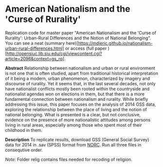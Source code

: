 # American Nationalism and the 'Curse of Rurality'
Replication code for master paper "American Nationalism and the 'Curse of Rurality': Urban-Rural Differences and the Notion of National Belonging".
You can see a neat (summary here)[https://mdjeric.github.io/nationalism-urban-rural-differences.html] or access (full paper )[http://opensiuc.lib.siu.edu/cgi/viewcontent.cgi?article=2096&context=gs_rp].

**Abstract**
Relationship between nationalism and urban or rural environment is not one that is often studied, apart from traditional historical interpretation of it being a modern, urban phenomenon, characterized by imagery and discourse of rurality. Yet it seems that, in the last several decades, not only have nationalist conflicts mostly been rooted within the countryside and nationalist agendas won on elections in them, but that there is a more fundamental connection between nationalism and rurality. While briefly addressing this issue, this paper focuses on the analysis of 2014 GSS data, exploring the relationship between the place of living and the notion of national belonging. What is presented is a clear, but not conclusive, evidence on the presence of more nationalistic attitudes among persons living in rural areas, especially among those who spent most of their childhood in them.

**Description**
To replicate results, download GSS (General Social Survey) data for 2014 in .sav (SPSS) format from [NORC](http://gss.norc.org/).
Run all three files in consequtive order.

*Note:* Folder relig contains files needed for recoding of religion.